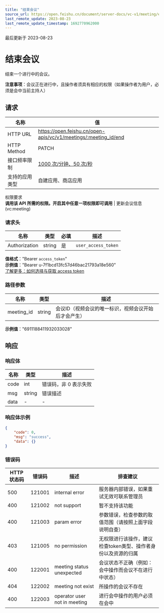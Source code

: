 ```yaml
---
title: "结束会议"
source_url: https://open.feishu.cn/document/server-docs/vc-v1/meeting/end
last_remote_update: 2023-08-23
last_remote_update_timestamp: 1692770962000
---
```

最后更新于 2023-08-23

# 结束会议

结束一个进行中的会议。

**注意事项**：会议正在进行中，且操作者须具有相应的权限（如果操作者为用户，必须是会中当前主持人）

## 请求
名称 | 值
---|---
HTTP URL | https://open.feishu.cn/open-apis/vc/v1/meetings/:meeting_id/end
HTTP Method | PATCH
接口频率限制 | [1000 次/分钟、50 次/秒](https://open.feishu.cn/document/ukTMukTMukTM/uUzN04SN3QjL1cDN)
支持的应用类型 | 自建应用、商店应用
权限要求  
            **调用该 API 所需的权限。开启其中任意一项权限即可调用** | 更新会议信息(vc:meeting)

### 请求头

名称 | 类型 | 必填 | 描述
--- | --- | --- | ---
Authorization | string | 是 | `user_access_token`  
**值格式**："Bearer `access_token`"  
**示例值**："Bearer u-7f1bcd13fc57d46bac21793a18e560"  
[了解更多：如何选择与获取 access token](https://open.feishu.cn/document/uAjLw4CM/ugTN1YjL4UTN24CO1UjN/trouble-shooting/how-to-choose-which-type-of-token-to-use)

### 路径参数

名称 | 类型 | 描述
--- | --- | ---
meeting_id | string | 会议ID（视频会议的唯一标识，视频会议开始后才会产生）  
**示例值**："6911188411932033028"

## 响应

### 响应体

名称 | 类型 | 描述
--- | --- | ---
code | int | 错误码，非 0 表示失败
msg | string | 错误描述
data | \- | \-

### 响应体示例
```json
{
    "code": 0,
    "msg": "success",
    "data": {}
}
```

### 错误码

HTTP状态码 | 错误码 | 描述 | 排查建议
--- | --- | --- | ---
500 | 121001 | internal error | 服务器内部错误，如果重试无效可联系管理员
400 | 121002 | not support | 暂不支持该功能
400 | 121003 | param error | 参数错误，检查参数的取值范围（请按照上面字段说明自查）
403 | 121005 | no permission | 无权限进行该操作，建议检查token类型、操作者身份以及资源的归属
400 | 122001 | meeting status unexpected | 会议状态不正确（例如：会中操作而会议不在进行中状态）
404 | 122002 | meeting not exist | 所操作的会议不存在
400 | 122003 | operator user not in meeting | 进行会中操作的用户必须在会中

